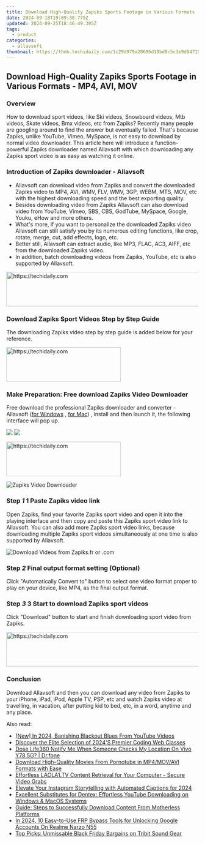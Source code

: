 ```yaml
---
title: Download High-Quality Zapiks Sports Footage in Various Formats - MP4, AVI, MOV
date: 2024-09-18T19:09:38.775Z
updated: 2024-09-25T18:46:49.305Z
tags:
  - product
categories:
  - allavsoft
thumbnail: https://thmb.techidaily.com/1c29d979a20696d19bd8c5c3e9d947157133fd882c32bc816c08287c2bc4feb3.jpg
---
```


## Download High-Quality Zapiks Sports Footage in Various Formats - MP4, AVI, MOV

### Overview

How to download sport videos, like Ski videos, Snowboard videos, Mtb videos, Skate videos, Bmx videos, etc from Zapiks? Recently many people are googling around to find the answer but eventually failed. That's because Zapiks, unlike YouTube, Vimeo, MySpace, is not easy to download by normal video downloader. This article here will introduce a function-powerful Zapiks downloader named Allavsoft with which downloading any Zapiks sport video is as easy as watching it online.

### Introduction of Zapiks downloader - Allavsoft

* Allavsoft can download video from Zapiks and convert the downloaded Zapiks video to MP4, AVI, WMV, FLV, WMV, 3GP, WEBM, MTS, MOV, etc with the highest downloading speed and the best exporting quality.
* Besides downloading video from Zapiks Allavsoft can also download video from YouTube, Vimeo, SBS, CBS, GodTube, MySpace, Google, Youku, eHow and more others.
* What's more, if you want to personalize the downloaded Zapiks video Allavsoft can still satisfy you by its numerous editing functions, like crop, rotate, merge, cut, add effects, logo, etc.
* Better still, Allavsoft can extract audio, like MP3, FLAC, AC3, AIFF, etc from the downloaded Zapiks video.
* In addition, batch downloading videos from Zapiks, YouTube, etc is also supported by Allavsoft.

<!-- affiliate ads begin -->
<a href="https://unicoeye.pxf.io/c/5597632/2134489/18498" target="_top" id="2134489">
  <img src="//a.impactradius-go.com/display-ad/18498-2134489" border="0" alt="https://techidaily.com" width="728" height="90"/>
</a>
<img height="0" width="0" src="https://unicoeye.pxf.io/i/5597632/2134489/18498" style="position:absolute;visibility:hidden;" border="0" />
<!-- affiliate ads end -->

### Download Zapiks Sport Videos Step by Step Guide

The downloading Zapiks video step by step guide is added below for your reference.

<!-- affiliate ads begin -->
<a href="https://aligracehair.sjv.io/c/5597632/2135414/19272" target="_top" id="2135414">
  <img src="//a.impactradius-go.com/display-ad/19272-2135414" border="0" alt="https://techidaily.com" width="300" height="90"/>
</a>
<img height="0" width="0" src="https://aligracehair.sjv.io/i/5597632/2135414/19272" style="position:absolute;visibility:hidden;" border="0" />
<!-- affiliate ads end -->

### Make Preparation: Free download Zapiks Video Downloader

Free download the professional Zapiks downloader and converter - Allavsoft ([for Windows](https://tools.techidaily.com/allavsoft/products/) , [for Mac](https://tools.techidaily.com/allavsoft/products/)) , install and then launch it, the following interface will pop up.

[![](https://www.allavsoft.com/how-to/../images/how-to/free-download-win.jpg)](https://tools.techidaily.com/allavsoft/products/) [![](https://www.allavsoft.com/how-to/../images/how-to/free-download-mac.jpg)](https://tools.techidaily.com/allavsoft/products/)

<!-- affiliate ads begin -->
<a href="https://aligracehair.sjv.io/c/5597632/2006941/19272" target="_top" id="2006941">
  <img src="//a.impactradius-go.com/display-ad/19272-2006941" border="0" alt="https://techidaily.com" width="300" height="90"/>
</a>
<img height="0" width="0" src="https://aligracehair.sjv.io/i/5597632/2006941/19272" style="position:absolute;visibility:hidden;" border="0" />
<!-- affiliate ads end -->

![Zapiks Video Downloader](https://www.allavsoft.com/how-to/../images/allavsoft/screen-shot-600.jpg)

### Step _1_ 1 Paste Zapiks video link

Open Zapiks, find your favorite Zapiks sport video and open it into the playing interface and then copy and paste this Zapiks sport video link to Allavsoft. You can also add more Zapiks sport video links, because downloading multiple Zapiks sport videos simultaneously at one time is also supported by Allavsoft.

![Download Videos from Zapiks.fr or .com](https://www.allavsoft.com/how-to/../images/how-to/vimeo-downloader/download-vimeo-videos.jpg)

### Step _2_ Final output format setting (Optional)

Click "Automatically Convert to" button to select one video format proper to play on your device, like MP4, as the final output format.

### Step _3_ 3 Start to download Zapiks sport videos

Click "Download" button to start and finish downloading sport video from Zapiks.

<!-- affiliate ads begin -->
<a href="https://appsumo.8odi.net/c/5597632/2105863/7443" target="_top" id="2105863">
  <img src="//a.impactradius-go.com/display-ad/7443-2105863" border="0" alt="https://techidaily.com" width="728" height="90"/>
</a>
<img height="0" width="0" src="https://appsumo.8odi.net/i/5597632/2105863/7443" style="position:absolute;visibility:hidden;" border="0" />
<!-- affiliate ads end -->

### Conclusion

Download Allavsoft and then you can download any video from Zapiks to your iPhone, iPad, iPod, Apple TV, PSP, etc and watch Zapiks video at travelling, in vacation, after putting kid to bed, etc, in a word, anytime and any place.

<ins class="adsbygoogle"
     style="display:block"
     data-ad-format="autorelaxed"
     data-ad-client="ca-pub-7571918770474297"
     data-ad-slot="1223367746"></ins>

<ins class="adsbygoogle"
     style="display:block"
     data-ad-client="ca-pub-7571918770474297"
     data-ad-slot="8358498916"
     data-ad-format="auto"
     data-full-width-responsive="true"></ins>

<span class="atpl-alsoreadstyle">Also read:</span>
<div><ul>
<li><a href="https://facebook-video-share.techidaily.com/new-in-2024-banishing-blackout-blues-from-youtube-videos/"><u>[New] In 2024, Banishing Blackout Blues From YouTube Videos</u></a></li>
<li><a href="https://twitter-clips.techidaily.com/discover-the-elite-selection-of-2024s-premier-coding-web-classes/"><u>Discover the Elite Selection of 2024'S Premier Coding Web Classes</u></a></li>
<li><a href="https://fake-location.techidaily.com/dose-life360-notify-me-when-someone-checks-my-location-on-vivo-y78-5g-drfone-by-drfone-virtual-android/"><u>Dose Life360 Notify Me When Someone Checks My Location On Vivo Y78 5G? | Dr.fone</u></a></li>
<li><a href="https://fox-tips.techidaily.com/download-high-quality-movies-from-pornotube-in-mp4movavi-formats-with-ease/"><u>Download High-Quality Movies From Pornotube in MP4/MOV/AVI Formats with Ease</u></a></li>
<li><a href="https://fox-tips.techidaily.com/effortless-laola1tv-content-retrieval-for-your-computer-secure-video-grabs/"><u>Effortless LAOLA1.TV Content Retrieval for Your Computer - Secure Video Grabs</u></a></li>
<li><a href="https://instagram-video-files.techidaily.com/elevate-your-instagram-storytelling-with-automated-captions-for-2024/"><u>Elevate Your Instagram Storytelling with Automated Captions for 2024</u></a></li>
<li><a href="https://fox-tips.techidaily.com/excellent-substitutes-for-dentex-effortless-youtube-downloading-on-windows-and-macos-systems/"><u>Excellent Substitutes for Dentex: Effortless YouTube Downloading on Windows & MacOS Systems</u></a></li>
<li><a href="https://fox-tips.techidaily.com/guide-steps-to-successfully-download-content-from-motherless-platforms/"><u>Guide: Steps to Successfully Download Content From Motherless Platforms</u></a></li>
<li><a href="https://easy-unlock-android.techidaily.com/in-2024-10-easy-to-use-frp-bypass-tools-for-unlocking-google-accounts-on-realme-narzo-n55-by-drfone-android/"><u>In 2024, 10 Easy-to-Use FRP Bypass Tools for Unlocking Google Accounts On Realme Narzo N55</u></a></li>
<li><a href="https://twitter-videos.techidaily.com/top-picks-unmissable-black-friday-bargains-on-tribit-sound-gear/"><u>Top Picks: Unmissable Black Friday Bargains on Tribit Sound Gear</u></a></li>
</ul></div>

